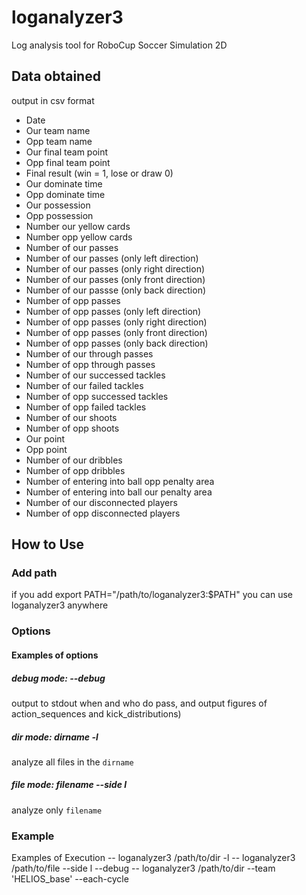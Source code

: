 # loganalyzer3
Log analysis tool for RoboCup Soccer Simulation 2D

## Data obtained
output in csv format
- Date
- Our team name
- Opp team name
- Our final team point
- Opp final team point
- Final result (win = 1, lose or draw 0)
- Our dominate time
- Opp dominate time
- Our possession
- Opp possession
- Number our yellow cards
- Number opp yellow cards
- Number of our passes
- Number of our passes (only left direction)
- Number of our passes (only right direction)
- Number of our passes (only front direction)
- Number of our passse (only back direction)
- Number of opp passes
- Number of opp passes (only left direction)
- Number of opp passes (only right direction)
- Number of opp passes (only front direction)
- Number of opp passes (only back direction)
- Number of our through passes
- Number of opp through passes
- Number of our successed tackles
- Number of our failed tackles
- Number of opp successed tackles
- Number of opp failed tackles
- Number of our shoots
- Number of opp shoots
- Our point
- Opp point
- Number of our dribbles
- Number of opp dribbles
- Number of entering into ball opp penalty area
- Number of entering into ball our penalty area
- Number of our disconnected players
- Number of opp disconnected players

## How to Use

### Add path
if you add export PATH="/path/to/loganalyzer3:$PATH"
you can use loganalyzer3 anywhere

### Options
#### Examples of options
##### debug mode: --debug 
output to stdout when and who do pass, and output figures of action_sequences and kick_distributions)
##### dir mode: dirname -l 
analyze all files in the `dirname`
##### file mode: filename --side l
analyze only `filename`

### Example
Examples of Execution
-- loganalyzer3 /path/to/dir -l
-- loganalyzer3 /path/to/file --side l --debug
-- loganalyzer3 /path/to/dir --team 'HELIOS_base' --each-cycle
